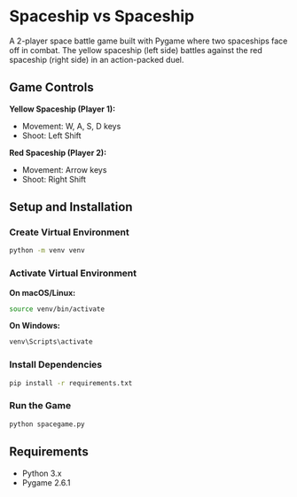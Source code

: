 # Spaceship vs Spaceship

A 2-player space battle game built with Pygame where two spaceships face off in combat. The yellow spaceship (left side) battles against the red spaceship (right side) in an action-packed duel.

## Game Controls

**Yellow Spaceship (Player 1):**
- Movement: W, A, S, D keys
- Shoot: Left Shift

**Red Spaceship (Player 2):**
- Movement: Arrow keys
- Shoot: Right Shift

## Setup and Installation

### Create Virtual Environment

```bash
python -m venv venv
```

### Activate Virtual Environment

**On macOS/Linux:**
```bash
source venv/bin/activate
```

**On Windows:**
```bash
venv\Scripts\activate
```

### Install Dependencies

```bash
pip install -r requirements.txt
```

### Run the Game

```bash
python spacegame.py
```

## Requirements

- Python 3.x
- Pygame 2.6.1
